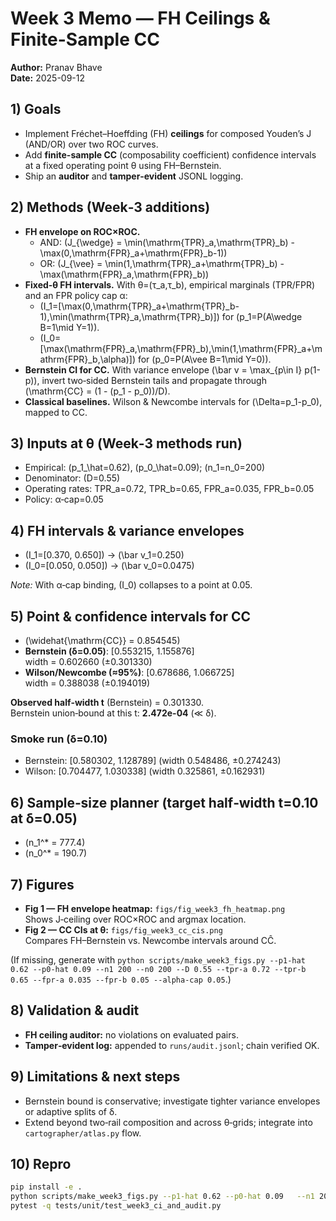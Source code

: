 # Week 3 Memo — FH Ceilings & Finite-Sample CC
**Author:** Pranav Bhave  
**Date:** 2025-09-12

## 1) Goals
- Implement Fréchet–Hoeffding (FH) **ceilings** for composed Youden’s J (AND/OR) over two ROC curves.
- Add **finite-sample CC** (composability coefficient) confidence intervals at a fixed operating point θ using FH–Bernstein.
- Ship an **auditor** and **tamper‑evident** JSONL logging.

## 2) Methods (Week‑3 additions)
- **FH envelope on ROC×ROC.**
  - AND: \(J_{\wedge} = \min(\mathrm{TPR}_a,\mathrm{TPR}_b) - \max(0,\mathrm{FPR}_a+\mathrm{FPR}_b-1)\)
  - OR:  \(J_{\vee} = \min(1,\mathrm{TPR}_a+\mathrm{TPR}_b) - \max(\mathrm{FPR}_a,\mathrm{FPR}_b)\)
- **Fixed‑θ FH intervals.** With θ=(τ_a,τ_b), empirical marginals (TPR/FPR) and an FPR policy cap α:
  - \(I_1=[\max(0,\mathrm{TPR}_a+\mathrm{TPR}_b-1),\min(\mathrm{TPR}_a,\mathrm{TPR}_b)]\) for \(p_1=P(A\wedge B=1\mid Y=1)\).
  - \(I_0=[\max(\mathrm{FPR}_a,\mathrm{FPR}_b),\min(1,\mathrm{FPR}_a+\mathrm{FPR}_b,\alpha)]\) for \(p_0=P(A\vee B=1\mid Y=0)\).
- **Bernstein CI for CC.** With variance envelope \(\bar v = \max_{p\in I} p(1-p)\), invert two‑sided Bernstein tails and propagate through
  \(\mathrm{CC} = (1 - (p_1 - p_0))/D\).
- **Classical baselines.** Wilson & Newcombe intervals for \(\Delta=p_1-p_0\), mapped to CC.

## 3) Inputs at θ (Week‑3 methods run)
- Empirical: \(p_1\_\hat=0.62\), \(p_0\_\hat=0.09\); \(n_1=n_0=200\)
- Denominator: \(D=0.55\)
- Operating rates: TPR_a=0.72, TPR_b=0.65, FPR_a=0.035, FPR_b=0.05
- Policy: α‑cap=0.05

## 4) FH intervals & variance envelopes
- \(I_1=[0.370, 0.650]\) → \(\bar v_1=0.250\)
- \(I_0=[0.050, 0.050]\) → \(\bar v_0=0.0475\)

*Note:* With α‑cap binding, \(I_0\) collapses to a point at 0.05.

## 5) Point & confidence intervals for CC
- \(\widehat{\mathrm{CC}} = 0.854545\)
- **Bernstein (δ=0.05)**: [0.553215, 1.155876]  
  width = 0.602660 (±0.301330)
- **Wilson/Newcombe (≈95%)**: [0.678686, 1.066725]  
  width = 0.388038 (±0.194019)

**Observed half‑width t** (Bernstein) = 0.301330.  
Bernstein union‑bound at this t: **2.472e-04** (≪ δ).

### Smoke run (δ=0.10)
- Bernstein: [0.580302, 1.128789] (width 0.548486, ±0.274243)  
- Wilson:    [0.704477, 1.030338] (width 0.325861, ±0.162931)

## 6) Sample‑size planner (target half‑width t=0.10 at δ=0.05)
- \(n_1^* = 777.4\)
- \(n_0^* = 190.7\)

## 7) Figures
- **Fig 1 — FH envelope heatmap:** `figs/fig_week3_fh_heatmap.png`  
  Shows J‑ceiling over ROC×ROC and argmax location.
- **Fig 2 — CC CIs at θ:** `figs/fig_week3_cc_cis.png`  
  Compares FH–Bernstein vs. Newcombe intervals around CĈ.

(If missing, generate with `python scripts/make_week3_figs.py --p1-hat 0.62 --p0-hat 0.09 --n1 200 --n0 200 --D 0.55 --tpr-a 0.72 --tpr-b 0.65 --fpr-a 0.035 --fpr-b 0.05 --alpha-cap 0.05`.)

## 8) Validation & audit
- **FH ceiling auditor:** no violations on evaluated pairs.  
- **Tamper‑evident log:** appended to `runs/audit.jsonl`; chain verified OK.

## 9) Limitations & next steps
- Bernstein bound is conservative; investigate tighter variance envelopes or adaptive splits of δ.
- Extend beyond two‑rail composition and across θ‑grids; integrate into `cartographer/atlas.py` flow.

## 10) Repro
```bash
pip install -e .
python scripts/make_week3_figs.py --p1-hat 0.62 --p0-hat 0.09   --n1 200 --n0 200 --D 0.55   --tpr-a 0.72 --tpr-b 0.65 --fpr-a 0.035 --fpr-b 0.05   --alpha-cap 0.05
pytest -q tests/unit/test_week3_ci_and_audit.py
```
